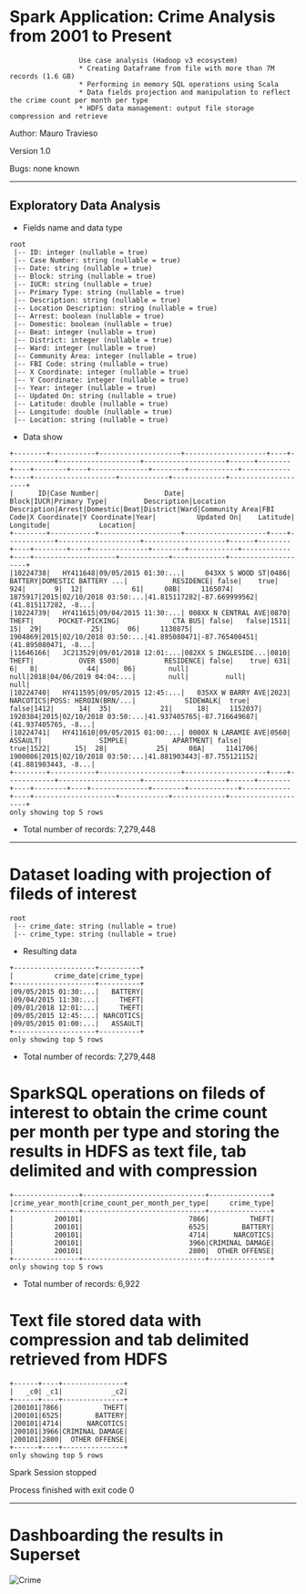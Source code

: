 # Spark Application: **Crime Analysis from 2001 to Present**
                     
                     Use case analysis (Hadoop v3 ecosystem) 
                     * Creating Dataframe from file with more than 7M records (1.6 GB) 
                     * Performing in memory SQL operations using Scala
                     * Data fields projection and manipulation to reflect the crime count per month per type
                     * HDFS data management: output file storage compression and retrieve 
                 
 
 Author:  Mauro Travieso
 
 Version 1.0
 
 Bugs: none known
 
---

## Exploratory Data Analysis

* Fields name and data type
```
root
 |-- ID: integer (nullable = true)
 |-- Case Number: string (nullable = true)
 |-- Date: string (nullable = true)
 |-- Block: string (nullable = true)
 |-- IUCR: string (nullable = true)
 |-- Primary Type: string (nullable = true)
 |-- Description: string (nullable = true)
 |-- Location Description: string (nullable = true)
 |-- Arrest: boolean (nullable = true)
 |-- Domestic: boolean (nullable = true)
 |-- Beat: integer (nullable = true)
 |-- District: integer (nullable = true)
 |-- Ward: integer (nullable = true)
 |-- Community Area: integer (nullable = true)
 |-- FBI Code: string (nullable = true)
 |-- X Coordinate: integer (nullable = true)
 |-- Y Coordinate: integer (nullable = true)
 |-- Year: integer (nullable = true)
 |-- Updated On: string (nullable = true)
 |-- Latitude: double (nullable = true)
 |-- Longitude: double (nullable = true)
 |-- Location: string (nullable = true)
```

* Data show
```
+--------+-----------+--------------------+--------------------+----+------------+--------------------+--------------------+------+--------+----+--------+----+--------------+--------+------------+------------+----+--------------------+------------+-------------+--------------------+
|      ID|Case Number|                Date|               Block|IUCR|Primary Type|         Description|Location Description|Arrest|Domestic|Beat|District|Ward|Community Area|FBI Code|X Coordinate|Y Coordinate|Year|          Updated On|    Latitude|    Longitude|            Location|
+--------+-----------+--------------------+--------------------+----+------------+--------------------+--------------------+------+--------+----+--------+----+--------------+--------+------------+------------+----+--------------------+------------+-------------+--------------------+
|10224738|   HY411648|09/05/2015 01:30:...|     043XX S WOOD ST|0486|     BATTERY|DOMESTIC BATTERY ...|           RESIDENCE| false|    true| 924|       9|  12|            61|     08B|     1165074|     1875917|2015|02/10/2018 03:50:...|41.815117282|-87.669999562|(41.815117282, -8...|
|10224739|   HY411615|09/04/2015 11:30:...| 008XX N CENTRAL AVE|0870|       THEFT|      POCKET-PICKING|             CTA BUS| false|   false|1511|      15|  29|            25|      06|     1138875|     1904869|2015|02/10/2018 03:50:...|41.895080471|-87.765400451|(41.895080471, -8...|
|11646166|   JC213529|09/01/2018 12:01:...|082XX S INGLESIDE...|0810|       THEFT|           OVER $500|           RESIDENCE| false|    true| 631|       6|   8|            44|      06|        null|        null|2018|04/06/2019 04:04:...|        null|         null|                null|
|10224740|   HY411595|09/05/2015 12:45:...|   035XX W BARRY AVE|2023|   NARCOTICS|POSS: HEROIN(BRN/...|            SIDEWALK|  true|   false|1412|      14|  35|            21|      18|     1152037|     1920384|2015|02/10/2018 03:50:...|41.937405765|-87.716649687|(41.937405765, -8...|
|10224741|   HY411610|09/05/2015 01:00:...| 0000X N LARAMIE AVE|0560|     ASSAULT|              SIMPLE|           APARTMENT| false|    true|1522|      15|  28|            25|     08A|     1141706|     1900086|2015|02/10/2018 03:50:...|41.881903443|-87.755121152|(41.881903443, -8...|
+--------+-----------+--------------------+--------------------+----+------------+--------------------+--------------------+------+--------+----+--------+----+--------------+--------+------------+------------+----+--------------------+------------+-------------+--------------------+
only showing top 5 rows
```

* Total number of records: 7,279,448

---

# Dataset loading with projection of fileds of interest

``` 
root
 |-- crime_date: string (nullable = true)
 |-- crime_type: string (nullable = true)
```

* Resulting data
```
+--------------------+----------+
|          crime_date|crime_type|
+--------------------+----------+
|09/05/2015 01:30:...|   BATTERY|
|09/04/2015 11:30:...|     THEFT|
|09/01/2018 12:01:...|     THEFT|
|09/05/2015 12:45:...| NARCOTICS|
|09/05/2015 01:00:...|   ASSAULT|
+--------------------+----------+
only showing top 5 rows
```

* Total number of records: 7,279,448


# SparkSQL operations on fileds of interest to obtain the crime count per month per type and storing the results in HDFS as text file, tab delimited and with compression
```
+----------------+------------------------------+---------------+
|crime_year_month|crime_count_per_month_per_type|     crime_type|
+----------------+------------------------------+---------------+
|          200101|                          7866|          THEFT|
|          200101|                          6525|        BATTERY|
|          200101|                          4714|      NARCOTICS|
|          200101|                          3966|CRIMINAL DAMAGE|
|          200101|                          2800|  OTHER OFFENSE|
+----------------+------------------------------+---------------+
only showing top 5 rows
```

* Total number of records: 6,922

# Text file stored data with compression and tab delimited retrieved from HDFS

```
+------+----+---------------+
|   _c0| _c1|            _c2|
+------+----+---------------+
|200101|7866|          THEFT|
|200101|6525|        BATTERY|
|200101|4714|      NARCOTICS|
|200101|3966|CRIMINAL DAMAGE|
|200101|2800|  OTHER OFFENSE|
+------+----+---------------+
only showing top 5 rows
```

Spark Session stopped

Process finished with exit code 0

---

# Dashboarding the results in Superset

![Crime](../Images/crime-analysis-2001-to-present.jpg)

